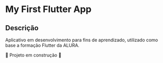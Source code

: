 # My First Flutter App


## Descrição

 Aplicativo em desenvolvimento para fins de aprendizado, utilizado como base a formação Flutter da ALURA.


:construction: Projeto em construção :construction: